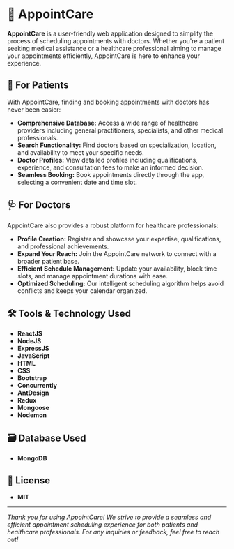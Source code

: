 # 🏥 **AppointCare**

**AppointCare** is a user-friendly web application designed to simplify the process of scheduling appointments with doctors. Whether you're a patient seeking medical assistance or a healthcare professional aiming to manage your appointments efficiently, AppointCare is here to enhance your experience.

## 🌟 **For Patients**
With AppointCare, finding and booking appointments with doctors has never been easier:
- **Comprehensive Database:** Access a wide range of healthcare providers including general practitioners, specialists, and other medical professionals.
- **Search Functionality:** Find doctors based on specialization, location, and availability to meet your specific needs.
- **Doctor Profiles:** View detailed profiles including qualifications, experience, and consultation fees to make an informed decision.
- **Seamless Booking:** Book appointments directly through the app, selecting a convenient date and time slot.

## 🩺 **For Doctors**
AppointCare also provides a robust platform for healthcare professionals:
- **Profile Creation:** Register and showcase your expertise, qualifications, and professional achievements.
- **Expand Your Reach:** Join the AppointCare network to connect with a broader patient base.
- **Efficient Schedule Management:** Update your availability, block time slots, and manage appointment durations with ease.
- **Optimized Scheduling:** Our intelligent scheduling algorithm helps avoid conflicts and keeps your calendar organized.

## 🛠️ **Tools & Technology Used**
- **ReactJS**
- **NodeJS**
- **ExpressJS**
- **JavaScript**
- **HTML**
- **CSS**
- **Bootstrap**
- **Concurrently**
- **AntDesign**
- **Redux**
- **Mongoose**
- **Nodemon**

## 🗃️ **Database Used**
- **MongoDB**

## 📝 **License**
- **MIT**

---

*Thank you for using AppointCare! We strive to provide a seamless and efficient appointment scheduling experience for both patients and healthcare professionals. For any inquiries or feedback, feel free to reach out!*

